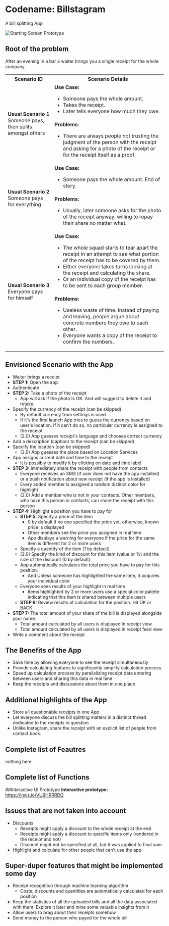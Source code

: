 # Codename: Billstagram
A bill splitting App

![Starting Screen Prototype](https://image.ibb.co/bGPoBR/billstragram_feed.png)

## Root of the problem
After an evening in a bar a waiter brings you a single receipt for
the whole company.

<table width="100%">
    <tr><th>Scenario ID</th><th>Scenario Details</th><tr>
    <tr>
        <td rowspan="2">
            <b>Usual Scenario 1</b>
            </br>
            Someone pays, then splits amongst others
        </td>
        <td>
            <b>Use Case:</b>
            <ul>
                <li>Someone pays the whole amount.</li>
                <li>Takes the receipt.</li>
                <li>Later tells everyone how much they owe.</li>
            </ul>
        </td>
    </tr>
    <tr>
        <td>
            <b>Problems:</b>
            <ul>
                <li>There are always people not trusting the judgment of
                the person with the receipt and asking for a photo of
                the receipt or for the receipt itself as a proof.</li>
            </ul>
        </td>
    </tr>
    <tr>
        <td rowspan="2">
            <b>Usual Scenario 2</b>
            </br>
            Someone pays for everything
        </td>
        <td>
            <b>Use Case:</b>
            <ul><li>Someone pays the whole amount. End of story.</li></ul>
        </td>
    </tr>
    <tr>
        <td>
            <b>Problems:</b>
            <ul>
                <li>Usually, later someone asks for the photo of the receipt
                anyway, willing to repay their share no matter what.</li>
            </ul>
        </td>
    </tr>
    <tr>
        <td rowspan="2">
            <b>Usual Scenario 3</b>
            </br>
            Everyone pays for himself
        </td>
        <td>
            <b>Use Case:</b>
            <ul>
                <li>The whole squad starts to tear apart the receipt in an
                attempt to see what portion of the receipt has to be covered
                by them.</li>
                <li>Either everyone takes turns looking at the receipt and
                calculating the share.</li>
                <li>Or an individual copy of the receipt has to be sent
                to each group member.</li>
            </ul>
        </td>
    </tr>
    <tr>
        <td>
            <b>Problems:</b>
            <ul>
                <li>Useless waste of time. Instead of paying and leaving,
                people argue about concrete numbers they owe to
                each other.</li>
                <li>Everyone wants a copy of the receipt to confirm
                the numbers.</li>
            </ul>
        </td>
    </tr>
</table>

## Envisioned Scenario with the App
* Waiter brings a receipt
* **STEP 1:** Open the app
* Authenticate
* **STEP 2:** Take a photo of the receipt
    * App will ask if the photo is OK. And will suggest to delete it
      and retake.
* Specify the currency of the receipt (can be skipped)
    * By default currency from settings is used
    * If it's the first launch App tries to guess the currency
      based on user's location. If it can't do so, no particular currency is
      assigned to the receipt
    * (2.0) App guesses receipt's language and chooses correct currency
* Add a description (caption) to the receipt (can be skipped)
* Specify the location (can be skipped)
    * (2.0) App guesses the place based on Location Services
* App assigns current date and time to the receipt
    * It is possibly to modify it by clicking on date and time label
* **STEP 3:** Immediately share the receipt with people from contacts
    * Everyone receives an SMS (if user does not have the app installed)
      or a push notification about new receipt (if the app is installed)
    * Every added member is assigned a random distinct color for highlight
    * (2.0) Add a member who is not in your contacts.
      Other members, who have this person in contacts, can share the receipt
      with this person
* **STEP 4:** Highlight a position you have to pay for
    * **STEP 5:** Specify a price of the item
        * 0 by default if no one specified the price yet, otherwise, known
          price is displayed
        * Other members see the price you assigned in real time
        * App displays a warning for everyone if the price for the same item
          is different for 2 or more users
    * Specify a quantity of the item (1 by default)
    * (2.0) Specify the kind of discount for this item (value or %)
      and the size of the discount (0 by default)
    * App automatically calculates the total price you have to pay
      for this position.
      * And Unless someone has highlighted the same item, it acquires your
        individual color
    * Everyone sees results of your highlight in real time
        * Items highlighted by 2 or more users use a special color palette
          indicating that this item is shared between multiple users
    * **STEP 6:** Review results of calculation for the position.
      Hit OK or BACK
* **STEP 7:** The total amount of your share of the bill is displayed alongside
  your name.
    * Total amount calculated by all users is displayed in receipt view
    * Total amount calculated by all users is displayed in receipt feed view
* Write a comment about the receipt

## The Benefits of the App
* Save time by allowing everyone to see the receipt simultaneously
* Provide calculating features to significantly simplify
  calculation process
* Speed up calculation process by parallelizing receipt data entering
  between users and sharing this data in real time
* Keep the receipts and discussions about them in one place

## Additional highlights of the App
* Store all questionable receipts in one App
* Let everyone discuss the bill splitting matters in a distinct
  thread dedicated to the receipts in question
* Unlike Instagram, share the receipt with an explicit list of people from
  contact book.

## Complete list of Feautres
nothing here

## Complete list of Functions

##Interactive UI Prototype
**Interactive prototype:** https://invis.io/VU9HRRRDQ

## Issues that are not taken into account
* Discounts
    * Receipts might apply a discount to the whole receipt at the end
    * Receipts might apply a discount to specific items only
      (rendered in the receipt and not)
    * Discount might not be specified at all, but it was applied to final sum
* Highlight and calculate for other people that can't use the app

## Super-duper features that might be implemented some day
* Receipt recognition through machine learning algorithm
    * Costs, discounts and quantities are automatically calculated
      for each position
* Keep the statistics of all the uploaded bills and all the data associated
  with them. Explore it later and mine some valuable insights from it
* Allow users to brag about their receipts somehow
* Send money to the person who payed for the whole bill
